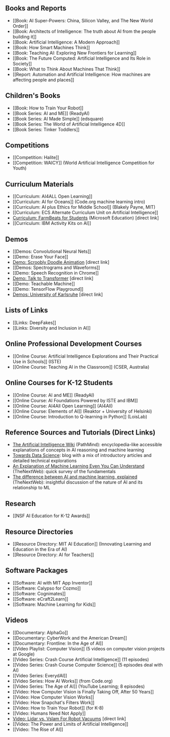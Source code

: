 ## Books and Reports
* [[Book: AI Super-Powers: China, Silicon Valley, and The New World Order]]
* [[Book: Architects of Intelligence: The truth about AI from the people building it]]
* [[Book: Artificial Intelligence: A Modern Approach]]
* [[Book: How Smart Machines Think]]
* [[Book: Teaching AI: Exploring New Frontiers for Learning]]
* [[Book: The Future Computed: Artificial Intelligence and Its Role in Society]]
* [[Book: What to Think About Machines That Think]]
* [[Report: Automation and Artificial Intelligence: How machines are affecting people and places]]

## Children's Books
* [[Book: How to Train Your Robot]]
* [[Book Series: AI and ME]] (ReadyAI)
* [[Book Series: AI Made Simple]] (edsquare)
* [[Book Series: The World of Artificial Intelligence 4D]]
* [[Book Series: Tinker Toddlers]]


## Competitions
* [[Competition: Halite]]
* [[Competition: WAICY]] (World Artificial Intelligence Competition for Youth)

## Curriculum Materials
* [[Curriculum: AI4ALL Open Learning]]
* [[Curriculum: AI for Oceans]] (Code.org machine learning intro)
* [[Curriculum: AI plus Ethics for Middle School]] (Blakely Payne, MIT)
* [[Curriculum: ECS Alternate Curriculum Unit on Artificial Intelligence]]
* [Curriculum: FarmBeats for Students](https://education.microsoft.com/en-us/lesson/5d991297) (Microsoft Education) [direct link]
* [[Curriculum: IBM Activity Kits on AI]]

## Demos
* [[Demos: Convolutional Neural Nets]]
* [[Demo: Erase Your Face]]
* [Demo: Scroobly Doodle Animation](https://www.scroobly.com/) [direct link]
* [[Demos: Spectrograms and Waveforms]]
* [[Demo: Speech Recognition in Chrome]]
* [Demo: Talk to Transformer](https://app.inferkit.com/demo) [direct link]
* [[Demo: Teachable Machine]]
* [[Demo: TensorFlow Playground]]
* [Demos: University of Karlsruhe](https://lecture-demo.ira.uka.de/) [direct link]

## Lists of Links
* [[Links: DeepFakes]]
* [[Links: Diversity and Inclusion in AI]]

## Online Professional Development Courses
* [[Online Course: Artificial Intelligence Explorations and Their Practical Use in Schools]] (ISTE)
* [[Online Course: Teaching AI in the Classroom]] (CSER, Australia)

## Online Courses for K-12 Students
* [[Online Course: AI and ME]] (ReadyAI)
* [[Online Course: AI Foundations Powered by ISTE and IBM]]
* [[Online Course: AI4All Open Learning]] (AI4All)
* [[Online Course: Elements of AI]] (Reaktor + University of Helsinki)
* [[Online Course: Introduction to Q-learning in Python]] (LoisLab)

## Reference Sources and Tutorials (Direct Links)
* [The Artificial Intelligence Wiki](https://pathmind.com/wiki/index) (PathMind): encyclopedia-like accessible explanations of concepts in AI reasoning and machine learning
* [Towards Data Science](https://towardsdatascience.com): blog with a mix of introductory articles and detailed technical explorations
* [An Explanation of Machine Learning Even You Can Understand](https://thenextweb.com/neural/2020/04/25/machine-learning-models-explained-to-a-five-year-old-syndication/) (TheNextWeb): quick survey of the fundamentals
* [The difference between AI and machine learning, explained](https://thenextweb.com/syndication/2018/11/21/the-difference-between-ai-and-machine-learning-explained/) (TheNextWeb): insightful discussion of the nature of AI and its relationship to ML

## Research
* [[NSF AI Education for K-12 Awards]]

## Resource Directories
* [[Resource Directory: MIT AI Education]] (Innovating Learning and Education in the Era of AI)
* [[Resource Directory: AI for Teachers]]

## Software Packages
* [[Software: AI with MIT App Inventor]]
* [[Software: Calypso for Cozmo]]
* [[Software: Cognimates]]
* [[Software: eCraft2Learn]]
* [[Software: Machine Learning for Kids]]

## Videos
* [[Documentary: AlphaGo]]
* [[Documentary: CyberWork and the American Dream]]
* [[Documentary: Frontline: In the Age of AI]]
* [[Video Playlist: Computer Vision]] (5 videos on computer vision projects at Google)
* [[Video Series: Crash Course Artificial Intelligence]] (11 episodes)
* [[Video Series: Crash Course Computer Science]] (5 episodes deal with AI)
* [[Video Series: EverydAI]]
* [[Video Series: How AI Works]] (from Code.org)
* [[Video Series: The Age of AI]] (YouTube Learning; 8 episodes)
* [[Video: How Computer Vision is Finally Taking Off, After 50 Years]]
* [[Video: How Computer Vision Works]]
* [[Video: How Snapchat's Filters Work]]
* [[Video: How to Train Your Robot]] (for K-8)
* [[Video: Humans Need Not Apply]]
* [Video: Lidar vs. Vslam For Robot Vacuums](https://www.youtube.com/watch?v=5O8VmDiab3w) [direct link]
* [[Video: The Power and Limits of Artificial Intelligence]]
* [[Video: The Rise of AI]]